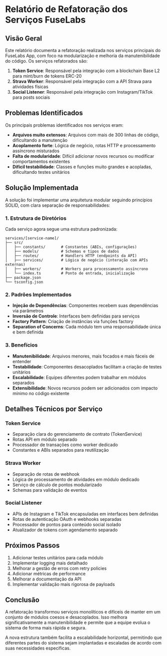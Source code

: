 # Relatório de Refatoração dos Serviços FuseLabs

## Visão Geral

Este relatório documenta a refatoração realizada nos serviços principais do FuseLabs App, com foco na modularização e melhoria da manutenibilidade do código. Os serviços refatorados são:

1. **Token Service**: Responsável pela integração com a blockchain Base L2 para mint/burn de tokens ERC-20
2. **Strava Worker**: Responsável pela integração com a API Strava para atividades físicas
3. **Social Listener**: Responsável pela integração com Instagram/TikTok para posts sociais

## Problemas Identificados

Os principais problemas identificados nos serviços eram:

- **Arquivos muito extensos**: Arquivos com mais de 300 linhas de código, dificultando a manutenção
- **Acoplamento forte**: Lógica de negócio, rotas HTTP e processamento assíncrono misturados
- **Falta de modularidade**: Difícil adicionar novos recursos ou modificar comportamentos existentes
- **Difícil testabilidade**: Classes e funções muito grandes e acopladas, dificultando testes unitários

## Solução Implementada

A solução foi implementar uma arquitetura modular seguindo princípios SOLID, com clara separação de responsabilidades:

### 1. Estrutura de Diretórios

Cada serviço agora segue uma estrutura padronizada:

```
services/[service-name]/
├── src/
│   ├── constants/       # Constantes (ABIs, configurações)
│   ├── models/          # Schemas e tipos de dados
│   ├── routes/          # Handlers HTTP (endpoints da API)
│   ├── services/        # Lógica de negócio (interação com APIs externas)
│   ├── workers/         # Workers para processamento assíncrono
│   └── index.ts         # Ponto de entrada, inicialização
├── package.json
└── tsconfig.json
```

### 2. Padrões Implementados

- **Injeção de Dependências**: Componentes recebem suas dependências via parâmetros
- **Inversão de Controle**: Interfaces bem definidas para serviços
- **Factory Pattern**: Criação de instâncias via funções factory
- **Separation of Concerns**: Cada módulo tem uma responsabilidade única e bem definida

### 3. Benefícios

- **Manutenibilidade**: Arquivos menores, mais focados e mais fáceis de entender
- **Testabilidade**: Componentes desacoplados facilitam a criação de testes unitários
- **Escalabilidade**: Equipes diferentes podem trabalhar em módulos separados
- **Extensibilidade**: Novos recursos podem ser adicionados com impacto mínimo no código existente

## Detalhes Técnicos por Serviço

### Token Service

- Separação clara do gerenciamento de contrato (TokenService)
- Rotas API em módulo separado
- Processador de transações como worker dedicado
- Constantes e ABIs separados para reutilização

### Strava Worker

- Separação de rotas de webhook
- Lógica de processamento de atividades em módulo dedicado
- Serviço de cálculo de pontos modularizado
- Schemas para validação de eventos

### Social Listener

- APIs de Instagram e TikTok encapsuladas em interfaces bem definidas
- Rotas de autenticação OAuth e webhooks separadas
- Processador de pontos para conteúdo social isolado
- Atualizador de tokens com agendamento separado

## Próximos Passos

1. Adicionar testes unitários para cada módulo
2. Implementar logging mais detalhado
3. Melhorar a gestão de erros com retry policies
4. Adicionar métricas de performance
5. Melhorar a documentação da API
6. Implementar validação mais rigorosa de payloads

## Conclusão

A refatoração transformou serviços monolíticos e difíceis de manter em um conjunto de módulos coesos e desacoplados. Isso melhora significativamente a manutenibilidade e permite que a equipe evolua o sistema de forma mais rápida e segura.

A nova estrutura também facilita a escalabilidade horizontal, permitindo que diferentes partes do sistema sejam implantadas e escaladas de acordo com suas necessidades específicas. 